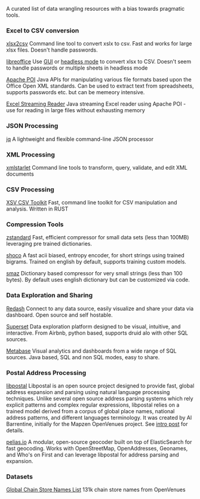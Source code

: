 A curated list of data wrangling resources with a bias towards pragmatic tools.

### Excel to CSV conversion

[xlsx2csv](https://github.com/dilshod/xlsx2csv)
Command line tool to convert xslx to csv. Fast and works for large xlsx files. Doesn't handle passwords.

[libreoffice](https://www.libreoffice.org/)
Use [GUI](https://www.libreoffice.org/) or [headless mode](http://shades-of-orange.com/post/How-to-Convert-an-XSLX-File-to-CSV-with-UTF-8-Encoding-Using-LibreOffice-OpenOffice) to convert xlsx to CSV. Doesn't seem to handle passwords or multiple sheets in headless mode 

[Apache POI](https://poi.apache.org/download.html)
Java APIs for manipulating various file formats based upon the Office Open XML standards. Can be used to extract text from spreadsheets, supports passwords etc. but can be memeory intensive.

[Excel Streaming Reader](https://github.com/monitorjbl/excel-streaming-reader#implementation-details)
Java streaming Excel reader using Apache POI - use for reading in large files without exhausting memory

### JSON Processing
[jq](https://stedolan.github.io/jq/)
A lightweight and flexible command-line JSON processor

### XML Processing
[xmlstarlet](http://xmlstar.sourceforge.net/docs.php)
Command line tools to transform, query, validate, and edit XML documents

### CSV Processing
[XSV CSV Toolkit](https://github.com/BurntSushi/xsv)
Fast, command line toolkit for CSV manipulation and analysis. Written in RUST

### Compression Tools
[zstandard](http://facebook.github.io/zstd) 
Fast, efficient compressor for small data sets (less than 100MB) leveraging pre trained dictionaries.

[shoco](http://ed-von-schleck.github.io/shoco/#home)
A fast acii biased, entropy encoder, for short strings using trained bigrams. Trained on english by default, supports training custom models.

[smaz](https://github.com/antirez/smaz)
Dictionary based compressor for very small strings (less than 100 bytes). By default uses english dictionary but can be customized via code.

### Data Exploration and Sharing
[Redash](https://github.com/getredash/redash)
Connect to any data source, easily visualize and share your data via dashboard. Open source and self hostable.

[Superset](https://github.com/airbnb/superset)
Data exploration platform designed to be visual, intuitive, and interactive. From Airbnb, python based, supports druid alo with other SQL sources.

[Metabase](https://github.com/metabase/metabase)
Visual analytics and dashboards from a wide range of SQL sources. Java based, SQL and non SQL modes, easy to share. 

### Postal Address Processing
[libpostal](https://github.com/openvenues/libpostal)
Libpostal is an open source project designed to provide fast, global address expansion and parsing using natural language processing techniques. Unlike several open source address parsing systems which rely explicit patterns and complex regular expressions, libpostal relies on a trained model derived from a corpus of global place names, national address patterns, and different languages terminology. It was created by Al Barrentine, initially for the Mapzen OpenVenues project. See [intro post](https://medium.com/@albarrentine/statistical-nlp-on-openstreetmap-b9d573e6cc86) for details.

[pelias.io](http://pelias.io/)
A modular, open-source geocoder built on top of ElasticSearch for fast geocoding. Works with OpenStreetMap, OpenAddresses, Geonames, and Who's on First and can leverage libpostal for address parsing and expansion.


### Datasets
[Global Chain Store Names List](https://github.com/openvenues/chain_stores)
131k chain store names from OpenVenues


